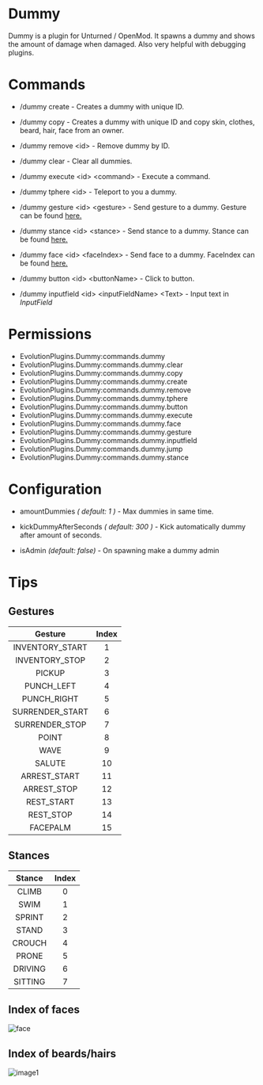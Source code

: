 # Dummy
Dummy is a plugin for Unturned / OpenMod. It spawns a dummy and shows the amount of damage when damaged. Also very helpful with debugging plugins.

# Commands
- /dummy create - Creates a dummy with unique ID.

- /dummy copy - Creates a dummy with unique ID and copy skin, clothes, beard, hair, face from an owner.

- /dummy remove &lt;id&gt; - Remove dummy by ID.

- /dummy clear - Clear all dummies.

- /dummy execute &lt;id&gt; &lt;command&gt; - Execute a command.

- /dummy tphere &lt;id&gt; - Teleport to you a dummy.

- /dummy gesture &lt;id&gt; &lt;gesture&gt; - Send gesture to a dummy. Gesture can be found [here.](https://github.com/EvolutionPlugins/Dummy#gestures)

- /dummy stance &lt;id&gt; &lt;stance&gt; - Send stance to a dummy. Stance can be found [here.](https://github.com/EvolutionPlugins/Dummy#stances)
        
- /dummy face &lt;id&gt; &lt;faceIndex&gt; - Send face to a dummy. FaceIndex can be found [here.](https://github.com/EvolutionPlugins/Dummy#index-of-faces)

- /dummy button &lt;id&gt; &lt;buttonName&gt; - Click to button.

- /dummy inputfield &lt;id&gt; &lt;inputFieldName&gt; &lt;Text&gt; - Input text in *InputField*

# Permissions
  - EvolutionPlugins.Dummy:commands.dummy
  - EvolutionPlugins.Dummy:commands.dummy.clear
  - EvolutionPlugins.Dummy:commands.dummy.copy
  - EvolutionPlugins.Dummy:commands.dummy.create 
  - EvolutionPlugins.Dummy:commands.dummy.remove
  - EvolutionPlugins.Dummy:commands.dummy.tphere
  - EvolutionPlugins.Dummy:commands.dummy.button
  - EvolutionPlugins.Dummy:commands.dummy.execute
  - EvolutionPlugins.Dummy:commands.dummy.face
  - EvolutionPlugins.Dummy:commands.dummy.gesture
  - EvolutionPlugins.Dummy:commands.dummy.inputfield
  - EvolutionPlugins.Dummy:commands.dummy.jump
  - EvolutionPlugins.Dummy:commands.dummy.stance

# Configuration
- amountDummies _( default: 1 )_ - Max dummies in same time.

- kickDummyAfterSeconds _( default: 300 )_ - Kick automatically dummy after amount of seconds.

- isAdmin _(default: false)_ - On spawning make a dummy admin

# Tips

## Gestures

|      Gesture     	| Index 	|
|:---------------:	|:-----:	|
| INVENTORY_START 	|   1   	|
|  INVENTORY_STOP 	|   2   	|
|      PICKUP     	|   3   	|
|    PUNCH_LEFT   	|   4   	|
|   PUNCH_RIGHT   	|   5   	|
| SURRENDER_START 	|   6   	|
|  SURRENDER_STOP 	|   7   	|
|      POINT      	|   8   	|
|       WAVE      	|   9   	|
|      SALUTE     	|   10  	|
|   ARREST_START  	|   11  	|
|   ARREST_STOP   	|   12  	|
|    REST_START   	|   13  	|
|    REST_STOP    	|   14  	|
|     FACEPALM    	|   15  	|

## Stances

|  Stance 	| Index 	|
|:-------:	|:-----:	|
|  CLIMB  	|   0   	|
|   SWIM  	|   1   	|
|  SPRINT 	|   2   	|
|  STAND  	|   3   	|
|  CROUCH 	|   4   	|
|  PRONE  	|   5   	|
| DRIVING 	|   6   	|
| SITTING 	|   7   	|

## Index of faces

![face](https://i.redd.it/eqve40c3cuqx.png)

## Index of beards/hairs

![image1](https://i.redd.it/t9qh0q76l16z.jpg)
